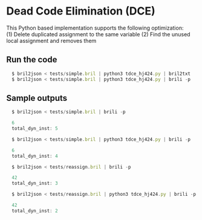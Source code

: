 Dead Code Elimination (DCE)
=========================================================

This Python based implementation supports the following optimization: <br />
(1) Delete duplicated assignment to the same variable
(2) Find the unused local assignment and removes them


## Run the code
```javascript
  $ bril2json < tests/simple.bril | python3 tdce_hj424.py | bril2txt
  $ bril2json < tests/simple.bril | python3 tdce_hj424.py | brili -p
```

## Sample outputs
```javascript
  $ bril2json < tests/simple.bril | brili -p

  6
  total_dyn_inst: 5

  $ bril2json < tests/simple.bril | python3 tdce_hj424.py | brili -p

  6
  total_dyn_inst: 4
```


```javascript
  $ bril2json < tests/reassign.bril | brili -p

  42
  total_dyn_inst: 3

  $ bril2json < tests/reassign.bril | python3 tdce_hj424.py | brili -p

  42
  total_dyn_inst: 2
```
